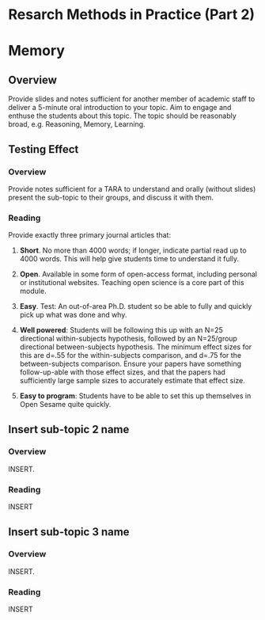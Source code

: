 # Resarch Methods in Practice (Part 2)

# Memory

## Overview

Provide slides and notes sufficient for another member of academic staff to deliver a 5-minute oral introduction to your topic. Aim to engage and enthuse the students about this topic. The topic should be reasonably broad, e.g. Reasoning, Memory, Learning.

## Testing Effect

### Overview

Provide notes sufficient for a TARA to understand and orally (without slides) present the sub-topic to their groups, and discuss it with them. 

### Reading

Provide exactly three primary journal articles that:

1. **Short**. No more than 4000 words; if longer, indicate partial read up to 4000 words. This will help give students time to understand it fully.

2. **Open**. Available in some form of open-access format, including personal or institutional websites. Teaching open science is a core part of this module.

3. **Easy**. Test: An out-of-area Ph.D. student so be able to fully and quickly pick up what was done and why.

4. **Well powered**: Students will be following this up with an N=25 directional within-subjects hypothesis, followed by an N=25/group directional between-subjects hypothesis. The minimum effect sizes for this are d=.55 for the within-subjects comparison, and d=.75 for the between-subjects comparison. Ensure your papers have something follow-up-able with those effect sizes, and that the papers had sufficiently large sample sizes to accurately estimate that effect size.

5. **Easy to program**: Students have to be able to set this up themselves in Open Sesame quite quickly.

## Insert sub-topic 2 name

### Overview

INSERT.

### Reading

INSERT

## Insert sub-topic 3 name

### Overview

INSERT.

### Reading

INSERT
